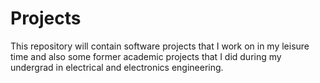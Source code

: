 # Projects
This repository will contain software projects that I work on in my leisure time and also some former academic projects that I did during my undergrad in electrical and electronics engineering.
